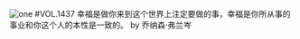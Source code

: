 ![one](http://image.wufazhuce.com/FmBxzN7EV5jjD3Ceyr4omJHb5Xd_)
#VOL.1437
幸福是做你来到这个世界上注定要做的事，幸福是你所从事的事业和你这个人的本性是一致的。 by 乔纳森·弗兰岑